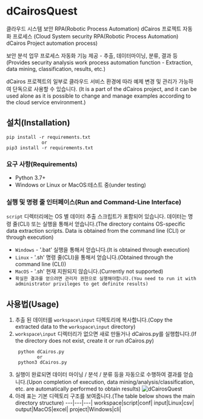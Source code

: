 # dCairosQuest

클라우드 시스템 보안 RPA(Robotic Process Automation) dCairos 프로젝트 자동화 프로세스
(Cloud System security RPA(Robotic Process Automation) dCairos Project automation process)

보안 분석 업무 프로세스 자동화 기능 제공 - 추출, 데이터마이닝, 분류, 결과 등
(Provides security analysis work process automation function - Extraction, data mining, classification, results, etc.)

dCairos 프로젝트의 일부로 클라우드 서비스 환경에 따라 예제 변경 및 관리가 가능하여 단독으로 사용할 수 있습니다.
(It is a part of the dCairos project, and it can be used alone as it is possible to change and manage examples according to the cloud service environment.)


## 설치(Installation)
```
pip install -r requirements.txt
             or
pip3 install -r requirements.txt
```
### 요구 사항(Requirements)
  * Python 3.7+
  * Windows or Linux or MacOS:테스트 중(under testing)

### 실행 및 명령 줄 인터페이스(Run and Command-Line Interface)
`script` 디렉터리에는 OS 별 데이터 추출 스크립트가 포함되어 있습니다. 데이터는 명령 줄(CLI) 또는 실행을 통해서 얻습니다.(The directory contains OS-specific data extraction scripts. Data is obtained from the command line (CLI) or through execution)

* `Windows` - '.bat' 실행을 통해서 얻습니다.(It is obtained through execution)
* `Linux` - '.sh' 명령 줄(CLI)을 통해서 얻습니다.(Obtained through the command line (CLI))
* `MacOS` - '.sh' 현재 지원되지 않습니다.(Currently not supported)
* `확실한 결과를 얻으려면 관리자 권한으로 실행해야합니다.(You need to run it with administrator privileges to get definite results)`

## 사용법(Usage)
1. 추출 된 데이터를 `workspace\input` 디렉토리에 복사합니다.(Copy the extracted data to the `workspace\input` directory)
2. `workspace\input` 디렉터리가 없으면 새로 만들거나 dCairos.py를 실행합니다.(If the directory does not exist, create it or run dCairos.py)
   ```
    python dCairos.py
           or
    python3 dCairos.py
   ```
3. 실행이 완료되면 데이터 마이닝 / 분석 / 분류 등을 자동으로 수행하여 결과를 얻습니다.(Upon completion of execution, data mining/analysis/classification, etc. are automatically performed to obtain results)
   ![dCairosQuest](https://user-images.githubusercontent.com/46318494/119313293-57e6b180-bcae-11eb-8199-86c8070e6fc0.jpg)
4. 아래 표는 기본 디렉토리 구조를 보여줍니다.(The table below shows the main directory structure)
   ---|---|---|
   workspace|script|conf|
   input|Linux|csv|
   output|MacOS|excel|
   project|Windows|cli|